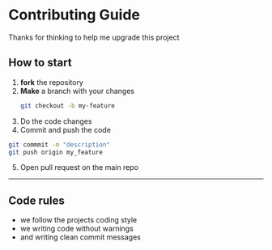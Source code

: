 # Contributing Guide

Thanks for thinking to help me upgrade this project

## How to start

1. **fork** the repository
2. **Make** a branch with your changes
   ```bash
   git checkout -b my-feature
   ```
3. Do the code changes
4. Commit and push the code
  ```bash
  git commmit -m "description"
  git push origin my_feature
  ```
5. Open pull request on the main repo

---

## Code rules
- we follow the projects coding style
- we writing code without warnings
- and writing clean commit messages
